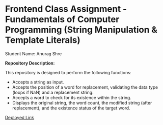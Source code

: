 # Frontend Class Assignment - Fundamentals of Computer Programming (String Manipulation & Template Literals)
Student Name: Anurag Shre

**Repository Description:**

This repository is designed to perform the following functions:

-   Accepts a string as input.
-   Accepts the position of a word for replacement, validating the data type (loops if NaN) and a replacement string.
-   Accepts a word to check for its existence within the string.
-   Displays the original string, the word count, the modified string (after replacement), and the existence status of the target word.

[Deployed Link](https://kingofstars2005.github.io/javascript-assignment-2/)
